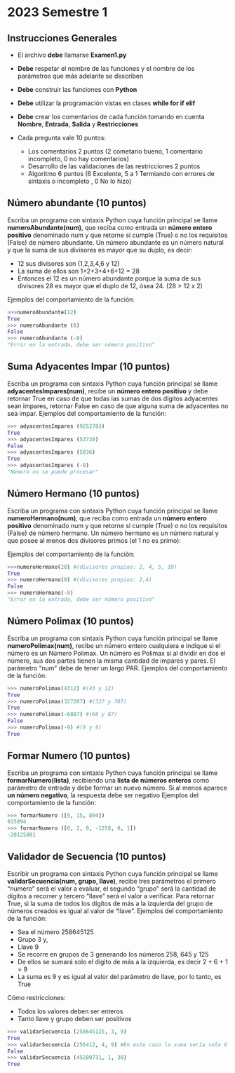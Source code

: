 # 2023 Semestre 1

## Instrucciones Generales
- El archivo **debe** llamarse **Examen1.py**
- **Debe** respetar el nombre de las funciones y el nombre de los parámetros que más adelante se describen
- **Debe** construir las funciones con **Python**
- **Debe** utilizar la programación vistas en clases **while for if elif**
- **Debe** crear los comentarios de cada función tomando en cuenta **Nombre**, **Entrada**, **Salida** y **Restricciones**

- Cada pregunta vale 10 puntos:
  - Los comentarios 2 puntos (2 cometario bueno, 1 comentario incompleto, 0 no hay comentarios)
  - Desarrollo de las validaciones de las restricciones 2 puntos
  - Algoritmo 6 puntos (6 Excelente, 5 a 1 Termiando con errores de sintaxis o incompleto , 0 No lo hizo)

## Número abundante (10 puntos) 

Escriba un programa con sintaxis Python cuya función principal se llame **numeroAbundante(num)**, que reciba como entrada un **número entero positivo** denominado num y que retorne si cumple (True) o no los requisitos (False) de número abundante. Un número abundante es un número natural y que la suma de sus divisores es mayor que su duplo, es decir:
- 12 sus divisores son (1,2,3,4,6 y 12)
- La suma de ellos son 1+2+3+4+6+12 = 28
- Entonces el 12 es un número abundante porque la suma de sus divisores 28 es mayor que el duplo de 12, ósea 24. (28 > 12 x 2)

Ejemplos del comportamiento de la función:
```python
>>>numeroAbundante(12)
True
>>> numeroAbundante (8)
False
>>> numeroAbundante (-8)
"Error en la entrada, debe ser número positivo"
```
## Suma Adyacentes Impar (10 puntos) 

Escriba un programa con sintaxis Python cuya función principal se llame **adyacentesImpares(num)**, recibe un **número entero positivo** y debe retornar True en caso de que todas las sumas de dos dígitos adyacentes sean impares, retornar False en caso de que alguna suma de adyacentes no sea impar. Ejemplos del comportamiento de la función:

```python
>>> adyacentesImpares (9252783) 
True 
>>> adyacentesImpares (53730)
False
>>> adyacentesImpares (5836)
True
>>> adyacentesImpares (-9)
"Número no se puede procesar"
```

## 	Número Hermano (10 puntos) 

Escriba un programa con sintaxis Python cuya función principal se llame **numeroHermano(num)**, que reciba como entrada un **número entero positivo** denominado num y que retorne si cumple (True) o no los requisitos (False) de número hermano. Un número hermano es un número natural y que posee al menos dos divisores primos (el 1 no es primo):

Ejemplos del comportamiento de la función:

```python
>>>numeroHermano(20) #(divisores propios: 2, 4, 5, 10)
True
>>> numeroHermano(8) #(divisores propios: 2,4)
False
>>> numeroHermano(-8)
"Error en la entrada, debe ser número positivo"
```
## 	Número Polimax (10 puntos) 

Escriba un programa con sintaxis Python cuya función principal se llame **numeroPolimax(num)**, recibe un número entero cualquiera e indique si el número es un Número Polimax. Un número es Polimax si al dividir en dos el número, sus dos partes tienen la misma cantidad de impares y pares. El parámetro “num” debe de tener un largo PAR.
Ejemplos del comportamiento de la función:

```python
>>> numeroPolimax(4312) #(43 y 12)
True 
>>> numeroPolimax(327207) #(327 y 707)
True
>>> numeroPolimax(-6887) #(68 y 87)
False
>>> numeroPolimax(-9) #(9 y 9)
True

```

## Formar Numero (10 puntos) 

Escriba un programa con sintaxis Python cuya función principal se llame **formarNumero(lista)**, recibiendo una **lista de números enteros** como parámetro de entrada y debe formar un nuevo número. Si al menos aparece **un número negativo**, la respuesta debe ser negativo
Ejemplos del comportamiento de la función:

```python
>>> formarNumero ([9, 15, 894])  
915894
>>> formarNumero ([0, 2, 0, -1258, 0, 1])
-20125801
```

## Validador de Secuencia (10 puntos) 

Escribir un programa con sintaxis Python cuya función principal se llame **validarSecuencia(num, grupo, llave)**, recibe tres parámetros el primero “numero” será el valor a evaluar, el segundo “grupo” será la cantidad de dígitos a recorrer y tercero “llave” será el valor a verificar. Para retornar True, si la suma de todos los dígitos de más a la izquierda del grupo de números creados es igual al valor de “llave”. Ejemplos del comportamiento de la función:
- Sea el número 258645125
- Grupo 3 y,
- Llave 9
- Se recorre en grupos de 3 generando los números 258, 645 y 125 
- De ellos se sumará solo el dígito de más a la izquierda, es decir 2 + 6 + 1 = 9
- La suma es 9 y es igual al valor del parámetro de llave, por lo tanto, es True

Cómo restricciones:
- Todos los valores deben ser enteros
- Tanto llave y grupo deben ser positivos

```python
>>> validarSecuencia (258645125, 3, 9)
True
>>> validarSecuencia (256412, 4, 9) #En este caso la suma sería solo 6
False
>>> validarSecuencia (45280731, 1, 30)
True
```

